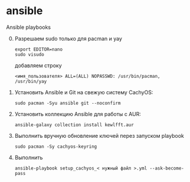 # ansible
Ansible playbooks

0. Разрешаем sudo только для pacman и yay
   ```
   export EDITOR=nano
   sudo visudo
   ```
   добавляем строку
   ```
   <имя_пользователя> ALL=(ALL) NOPASSWD: /usr/bin/pacman, /usr/bin/yay
   ```
   
2. Установить Ansible и Git на свежую систему CachyOS:
   ```
   sudo pacman -Syu ansible git --noconfirm
   ```
   
4. Установить коллекцию Ansible для работы с AUR:
   ```
   ansible-galaxy collection install kewlfft.aur
   ```

6. Выполнить вручную обновление ключей перез запуском playbook
   ```
   sudo pacman -Sy cachyos-keyring
   ```

7. Выполнить
   ```
   ansible-playbook setup_cachyos_< нужный файл >.yml --ask-become-pass
   ```
